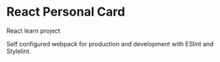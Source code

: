 # React Personal Card
React learn project

Self configured webpack for production and development with ESlint and Stylelint.
